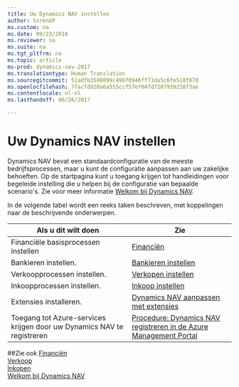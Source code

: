```yaml
---
title: Uw Dynamics NAV instellen
author: SorenGP
ms.custom: na
ms.date: 09/23/2016
ms.reviewer: na
ms.suite: na
ms.tgt_pltfrm: na
ms.topic: article
ms-prod: dynamics-nav-2017
ms.translationtype: Human Translation
ms.sourcegitcommit: 51adfb3588099c496f0946ff71da5c6fe518f070
ms.openlocfilehash: 7facfd820a6a555ccf57ef04fd7207939238f3ae
ms.contentlocale: nl-nl
ms.lasthandoff: 06/26/2017

---
```


# <a name="set-up-your-dynamics-nav"></a>Uw Dynamics NAV instellen
Dynamics NAV bevat een standaardconfiguratie van de meeste bedrijfsprocessen, maar u kunt de configuratie aanpassen aan uw zakelijke behoeften.
Op de startpagina kunt u toegang krijgen tot handleidingen voor begeleide instelling die u helpen bij de configuratie van bepaalde scenario's. Zie voor meer informatie [Welkom bij Dynamics NAV](across-get-started.md).  

In de volgende tabel wordt een reeks taken beschreven, met koppelingen naar de beschrijvende onderwerpen.

| Als u dit wilt doen                                                                  | Zie                      |
|---------------------------------------------------------------------|--------------------------|
|Financiële basisprocessen instellen|[Financiën](finance-setup-setup-finance-setup.md)|
|Bankieren instellen.|[Bankieren instellen](bank-setup-banking.md)|
|Verkoopprocessen instellen.|[Verkopen instellen](sales-setup-sales.md)|
|Inkoopprocessen instellen.|[Inkoop instellen](purchasing-setup-purchasing.md)|
|Extensies installeren.|[Dynamics NAV aanpassen met extensies](ui-extensions.md)|
|Toegang tot Azure-services krijgen door uw Dynamics NAV te registreren|[Procedure: Dynamics NAV registreren in de Azure Management Portal](ui-how-register-dynamics-nav-azure.md)|

##<a name="see-also"></a>Zie ook
[Financiën](finance-setup.md)  
[Verkoop](sales-manage-sales.md)  
[Inkopen](purchasing-manage-purchasing.md)  
[Welkom bij Dynamics NAV](across-get-started.md)  

